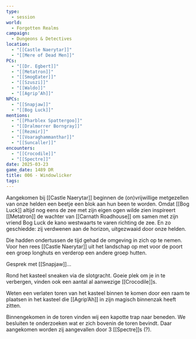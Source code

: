 ```yaml
---
type:
  - session
world:
  - Forgotten Realms
campaign:
  - Dungeons & Detectives
location:
  - "[[Castle Naerytar]]"
  - "[[Mere of Dead Men]]"
PCs:
  - "[[Dr. Egbert]]"
  - "[[Metatron]]"
  - "[[SmogEater]]"
  - "[[Szuszi]]"
  - "[[Waldo]]"
  - "[[Agrip’Ah]]"
NPCs:
  - "[[Snapjaw]]"
  - "[[Bog Luck]]"
mentions:
  - "[[Pharblex Spattergoo]]"
  - "[[Dralmorrer Borngray]]"
  - "[[Rezmir]]"
  - "[[Voaraghammanthar]]"
  - "[[Suncaller]]"
encounters:
  - "[[Crocodile]]"
  - "[[Spectre]]"
date: 2025-03-23
game_date: 1489 DR
title: 006 - Windowlicker
tags:
---
```


Aangekomen bij [[Castle Naerytar]] beginnen de (on)vrijwillige metgezellen van onze helden een beetje een blok aan hun been te worden. Omdat [[Bog Luck]] altijd nog eens de zee met zijn eigen ogen wilde zien inspireert [[Metatron]] de wachter van [[Carnath Roadhouse]] om samen met zijn vriend Bog Luck de kano westwaarts te varen richting de zee. En zo geschiedde: zij verdwenen aan de horizon, uitgezwaaid door onze helden. 

Die hadden ondertussen de tijd gehad de omgeving in zich op te nemen. Voor hen rees [[Castle Naerytar]] uit het landschap op met voor de poort een groep longhuts en verderop een andere groep hutten. 

Gesprek met [[Snapjaw]]...

Rond het kasteel sneaken via de slotgracht. Goeie plek om je in te verbergen, vinden ook een aantal al aanwezige  [[Crocodile]]s.

Weten een verlaten toren van het kasteel binnen te komen door een raam te plaatsen in het kasteel die [[Agrip’Ah]] in zijn magisch binnenzak heeft zitten.

Binnengekomen in de toren vinden wij een kapotte trap naar beneden. We besluiten te onderzoeken wat er zich bovenin de toren bevindt. Daar aangekomen worden zij aangevallen door 3 [[Spectre]]s (?).